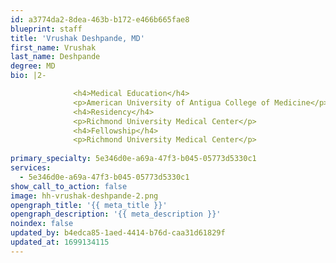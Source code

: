 ```yaml
---
id: a3774da2-8dea-463b-b172-e466b665fae8
blueprint: staff
title: 'Vrushak Deshpande, MD'
first_name: Vrushak
last_name: Deshpande
degree: MD
bio: |2-

              <h4>Medical Education</h4>
              <p>American University of Antigua College of Medicine</p>
              <h4>Residency</h4>
              <p>Richmond University Medical Center</p>
              <h4>Fellowship</h4>
              <p>Richmond University Medical Center</p>
          
primary_specialty: 5e346d0e-a69a-47f3-b045-05773d5330c1
services:
  - 5e346d0e-a69a-47f3-b045-05773d5330c1
show_call_to_action: false
image: hh-vrushak-deshpande-2.png
opengraph_title: '{{ meta_title }}'
opengraph_description: '{{ meta_description }}'
noindex: false
updated_by: b4edca85-1aed-4414-b76d-caa31d61829f
updated_at: 1699134115
---
```

